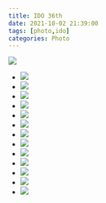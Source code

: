 ```yaml
---
title: IDO 36th
date: 2021-10-02 21:39:00
tags: [photo,ido]
categories: Photo
---
```

<img src="https://sadness96.github.io/images/blog/photo-Ido36/ido36logo.jpg"/>

<!-- more -->
<ul class="grid effect-1" id="grid">
    <li><a><img src="https://sadness.oss-cn-beijing.aliyuncs.com/images/photo-Ido36/554A0778.jpg"></a></li>
    <li><a><img src="https://sadness.oss-cn-beijing.aliyuncs.com/images/photo-Ido36/554A0781.jpg"></a></li>
    <li><a><img src="https://sadness.oss-cn-beijing.aliyuncs.com/images/photo-Ido36/554A0788.jpg"></a></li>
    <li><a><img src="https://sadness.oss-cn-beijing.aliyuncs.com/images/photo-Ido36/554A0796.jpg"></a></li>
    <li><a><img src="https://sadness.oss-cn-beijing.aliyuncs.com/images/photo-Ido36/554A0799.jpg"></a></li>
    <li><a><img src="https://sadness.oss-cn-beijing.aliyuncs.com/images/photo-Ido36/554A0809.jpg"></a></li>
    <li><a><img src="https://sadness.oss-cn-beijing.aliyuncs.com/images/photo-Ido36/554A0850.jpg"></a></li>
    <li><a><img src="https://sadness.oss-cn-beijing.aliyuncs.com/images/photo-Ido36/554A0853.jpg"></a></li>
    <li><a><img src="https://sadness.oss-cn-beijing.aliyuncs.com/images/photo-Ido36/554A0860.jpg"></a></li>
    <li><a><img src="https://sadness.oss-cn-beijing.aliyuncs.com/images/photo-Ido36/554A0862.jpg"></a></li>
    <li><a><img src="https://sadness.oss-cn-beijing.aliyuncs.com/images/photo-Ido36/554A0868.jpg"></a></li>
    <li><a><img src="https://sadness.oss-cn-beijing.aliyuncs.com/images/photo-Ido36/554A0889.jpg"></a></li>
    <li><a><img src="https://sadness.oss-cn-beijing.aliyuncs.com/images/photo-Ido36/554A0897.jpg"></a></li>
</ul>

<link rel="stylesheet" type="text/css" href="/blog/css/masonry/default.css" />
<link rel="stylesheet" type="text/css" href="/blog/css/masonry/component.css" />
<script src="/blog/js/masonry/modernizr.custom.js"></script>
<script src="/blog/js/masonry/masonry.pkgd.min.js"></script>
<script src="/blog/js/masonry/imagesLoaded.js"></script>
<script src="/blog/js/masonry/classie.js"></script>
<script src="/blog/js/masonry/AnimOnScroll.js"></script>

<script>
    new AnimOnScroll( document.getElementById( 'grid' ), {
        minDuration : 0.4,
        maxDuration : 0.7,
        viewportFactor : 0.2
    } );
</script>